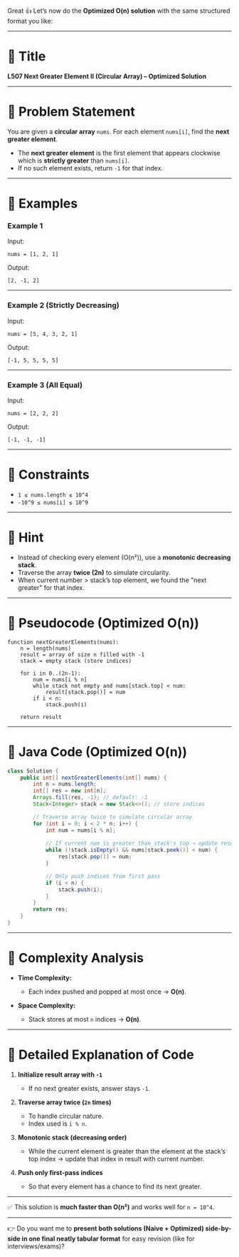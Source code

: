 Great 👍 Let’s now do the **Optimized O(n) solution** with the same structured format you like:

---

# 🔹 Title

**L507 Next Greater Element II (Circular Array) – Optimized Solution**

---

# 🔹 Problem Statement

You are given a **circular array** `nums`. For each element `nums[i]`, find the **next greater element**.

* The **next greater element** is the first element that appears clockwise which is **strictly greater** than `nums[i]`.
* If no such element exists, return `-1` for that index.

---

# 🔹 Examples

### Example 1

Input:

```
nums = [1, 2, 1]
```

Output:

```
[2, -1, 2]
```

---

### Example 2 (Strictly Decreasing)

Input:

```
nums = [5, 4, 3, 2, 1]
```

Output:

```
[-1, 5, 5, 5, 5]
```

---

### Example 3 (All Equal)

Input:

```
nums = [2, 2, 2]
```

Output:

```
[-1, -1, -1]
```

---

# 🔹 Constraints

* `1 ≤ nums.length ≤ 10^4`
* `-10^9 ≤ nums[i] ≤ 10^9`

---

# 🔹 Hint

* Instead of checking every element (O(n²)), use a **monotonic decreasing stack**.
* Traverse the array **twice (2n)** to simulate circularity.
* When current number > stack’s top element, we found the "next greater" for that index.

---

# 🔹 Pseudocode (Optimized O(n))

```
function nextGreaterElements(nums):
    n = length(nums)
    result = array of size n filled with -1
    stack = empty stack (store indices)

    for i in 0..(2n-1):
        num = nums[i % n]
        while stack not empty and nums[stack.top] < num:
            result[stack.pop()] = num
        if i < n:
            stack.push(i)

    return result
```

---

# 🔹 Java Code (Optimized O(n))

```java
class Solution {
    public int[] nextGreaterElements(int[] nums) {
        int n = nums.length;
        int[] res = new int[n];
        Arrays.fill(res, -1); // default: -1
        Stack<Integer> stack = new Stack<>(); // store indices

        // Traverse array twice to simulate circular array
        for (int i = 0; i < 2 * n; i++) {
            int num = nums[i % n];
            
            // If current num is greater than stack's top → update result
            while (!stack.isEmpty() && nums[stack.peek()] < num) {
                res[stack.pop()] = num;
            }

            // Only push indices from first pass
            if (i < n) {
                stack.push(i);
            }
        }
        return res;
    }
}
```

---

# 🔹 Complexity Analysis

* **Time Complexity:**

  * Each index pushed and popped at most once → **O(n)**.
* **Space Complexity:**

  * Stack stores at most `n` indices → **O(n)**.

---

# 🔹 Detailed Explanation of Code

1. **Initialize result array with `-1`**

   * If no next greater exists, answer stays `-1`.

2. **Traverse array twice (`2n` times)**

   * To handle circular nature.
   * Index used is `i % n`.

3. **Monotonic stack (decreasing order)**

   * While the current element is greater than the element at the stack’s top index →
     update that index in result with current number.

4. **Push only first-pass indices**

   * So that every element has a chance to find its next greater.

---

✅ This solution is **much faster than O(n²)** and works well for `n = 10^4`.

---

👉 Do you want me to **present both solutions (Naive + Optimized) side-by-side in one final neatly tabular format** for easy revision (like for interviews/exams)?
